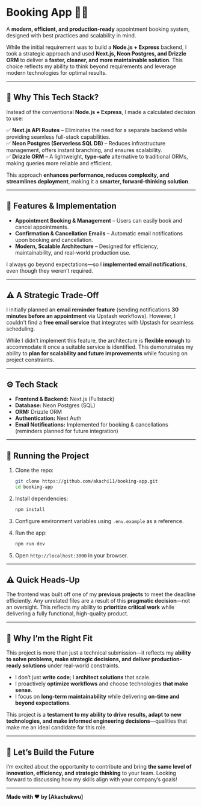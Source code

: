 # Booking App 📅🚀  

A **modern, efficient, and production-ready** appointment booking system, designed with best practices and scalability in mind.  

While the initial requirement was to build a **Node.js + Express** backend, I took a strategic approach and used **Next.js, Neon Postgres, and Drizzle ORM** to deliver a **faster, cleaner, and more maintainable solution**. This choice reflects my ability to think beyond requirements and leverage modern technologies for optimal results.  

---

## 🚀 Why This Tech Stack?  

Instead of the conventional **Node.js + Express**, I made a calculated decision to use:  

✅ **Next.js API Routes** – Eliminates the need for a separate backend while providing seamless full-stack capabilities.  
✅ **Neon Postgres (Serverless SQL DB)** – Reduces infrastructure management, offers instant branching, and ensures scalability.  
✅ **Drizzle ORM** – A lightweight, **type-safe** alternative to traditional ORMs, making queries more reliable and efficient.  

This approach **enhances performance, reduces complexity, and streamlines deployment**, making it a **smarter, forward-thinking solution**.  

---

## 📌 Features & Implementation  

- **Appointment Booking & Management** – Users can easily book and cancel appointments.  
- **Confirmation & Cancellation Emails** – Automatic email notifications upon booking and cancellation.  
- **Modern, Scalable Architecture** – Designed for efficiency, maintainability, and real-world production use.  

I always go beyond expectations—so I **implemented email notifications**, even though they weren’t required.  

---

## ⚠️ A Strategic Trade-Off  

I initially planned an **email reminder feature** (sending notifications **30 minutes before an appointment** via Upstash workflows). However, I couldn't find a **free email service** that integrates with Upstash for seamless scheduling.  

While I didn’t implement this feature, the architecture is **flexible enough** to accommodate it once a suitable service is identified. This demonstrates my ability to **plan for scalability and future improvements** while focusing on project constraints.  

---

## ⚙️ Tech Stack  

- **Frontend & Backend:** Next.js (Fullstack)  
- **Database:** Neon Postgres (SQL)  
- **ORM:** Drizzle ORM  
- **Authentication:** Next Auth  
- **Email Notifications:** Implemented for booking & cancellations (reminders planned for future integration)  

---

## 🚀 Running the Project  

1. Clone the repo:  
    ```bash
    git clone https://github.com/akachi11/booking-app.git
    cd booking-app
    ```  

2. Install dependencies:  
    ```bash
    npm install
    ```  

3. Configure environment variables using `.env.example` as a reference.  

4. Run the app:  
    ```bash
    npm run dev
    ```  

5. Open `http://localhost:3000` in your browser.  

---

## ⚠️ Quick Heads-Up  

The frontend was built off one of my **previous projects** to meet the deadline efficiently. Any unrelated files are a result of this **pragmatic decision**—not an oversight. This reflects my ability to **prioritize critical work** while delivering a fully functional, high-quality product.  

---

## 🎯 Why I’m the Right Fit  

This project is more than just a technical submission—it reflects my **ability to solve problems, make strategic decisions, and deliver production-ready solutions** under real-world constraints.  

- I don’t just **write code**; I **architect solutions** that scale.  
- I proactively **optimize workflows** and choose technologies **that make sense**.  
- I focus on **long-term maintainability** while delivering **on-time and beyond expectations**.  

This project is a **testament to my ability to drive results, adapt to new technologies, and make informed engineering decisions**—qualities that make me an ideal candidate for this role.  

---

## 🤝 Let’s Build the Future  

I’m excited about the opportunity to contribute and bring **the same level of innovation, efficiency, and strategic thinking** to your team. Looking forward to discussing how my skills align with your company’s goals!  

---

**Made with ❤️ by [Akachukwu]**  
